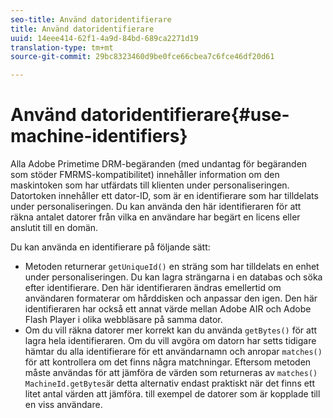 ```yaml
---
seo-title: Använd datoridentifierare
title: Använd datoridentifierare
uuid: 14eee414-62f1-4a9d-84bd-689ca2271d19
translation-type: tm+mt
source-git-commit: 29bc8323460d9be0fce66cbea7c6fce46df20d61

---
```



# Använd datoridentifierare{#use-machine-identifiers}

Alla Adobe Primetime DRM-begäranden (med undantag för begäranden som stöder FMRMS-kompatibilitet) innehåller information om den maskintoken som har utfärdats till klienten under personaliseringen. Datortoken innehåller ett dator-ID, som är en identifierare som har tilldelats under personaliseringen. Du kan använda den här identifieraren för att räkna antalet datorer från vilka en användare har begärt en licens eller anslutit till en domän.

Du kan använda en identifierare på följande sätt:

* Metoden returnerar `getUniqueId()` en sträng som har tilldelats en enhet under personaliseringen. Du kan lagra strängarna i en databas och söka efter identifierare. Den här identifieraren ändras emellertid om användaren formaterar om hårddisken och anpassar den igen. Den här identifieraren har också ett annat värde mellan Adobe AIR och Adobe Flash Player i olika webbläsare på samma dator.
* Om du vill räkna datorer mer korrekt kan du använda `getBytes()` för att lagra hela identifieraren. Om du vill avgöra om datorn har setts tidigare hämtar du alla identifierare för ett användarnamn och anropar `matches()` för att kontrollera om det finns några matchningar. Eftersom metoden måste användas för att jämföra de värden som returneras av `matches()` `MachineId.getBytes`är detta alternativ endast praktiskt när det finns ett litet antal värden att jämföra. till exempel de datorer som är kopplade till en viss användare.

